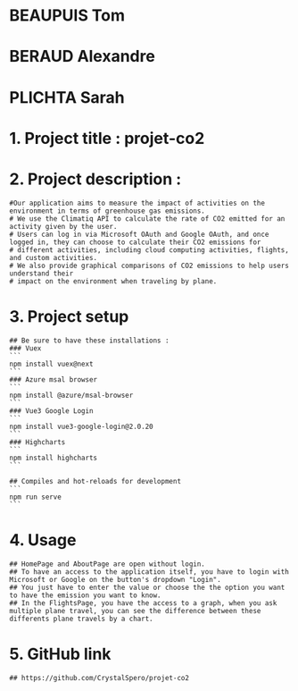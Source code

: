 # BEAUPUIS Tom
# BERAUD Alexandre
# PLICHTA Sarah

# 1. Project title : projet-co2

# 2. Project description : 

    #Our application aims to measure the impact of activities on the environment in terms of greenhouse gas emissions.
    # We use the Climatiq API to calculate the rate of CO2 emitted for an activity given by the user. 
    # Users can log in via Microsoft OAuth and Google OAuth, and once logged in, they can choose to calculate their CO2 emissions for
    # different activities, including cloud computing activities, flights, and custom activities. 
    # We also provide graphical comparisons of CO2 emissions to help users understand their
    # impact on the environment when traveling by plane.


# 3. Project setup

    ## Be sure to have these installations :
    ### Vuex
    ```
    npm install vuex@next
    ```
    ### Azure msal browser
    ```
    npm install @azure/msal-browser
    ```
    ### Vue3 Google Login
    ```
    npm install vue3-google-login@2.0.20
    ```
    ### Highcharts
    ```
    npm install highcharts
    ```

    ## Compiles and hot-reloads for development
    ```
    npm run serve
    ```


# 4. Usage

    ## HomePage and AboutPage are open without login. 
    ## To have an access to the application itself, you have to login with Microsoft or Google on the button's dropdown "Login".
    ## You just have to enter the value or choose the the option you want to have the emission you want to know.
    ## In the FlightsPage, you have the access to a graph, when you ask multiple plane travel, you can see the difference between these differents plane travels by a chart.

# 5. GitHub link

    ## https://github.com/CrystalSpero/projet-co2

